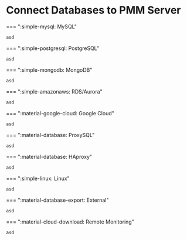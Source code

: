 # Connect Databases to PMM Server

=== ":simple-mysql: MySQL"

    asd

=== ":simple-postgresql: PostgreSQL"

    asd
    
=== ":simple-mongodb: MongoDB"

    asd
    
=== ":simple-amazonaws: RDS/Aurora"

    asd
    
=== ":material-google-cloud: Google Cloud"

    asd

=== ":material-database: ProxySQL"

    asd
    
=== ":material-database: HAproxy"

    asd
    
=== ":simple-linux: Linux"

    asd
    
=== ":material-database-export: External"

    asd
    
=== ":material-cloud-download: Remote Monitoring"

    asd
    